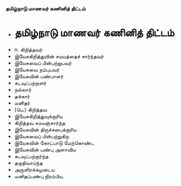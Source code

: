 **தமிழ்நாடு மாணவர் கணினித் திட்டம்**
- # தமிழ்நாடு மாணவர் கணினித் திட்டம்
- n. கிறித்தவர்
- இயேசுகிறித்துவின் சமயத்தைச் சார்ந்தவர்
- இயேசுவைப் பின்பற்றுபவர்
- இயேசுவை நம்புபவர்
- இயேசுவின் பண்பாளர்
- கடவுட்பற்றாளர்
- நல்லார்
- தக்கார்
- மனிதர்
- (பெ.) கிறித்தவ
- இயேசுகிறித்துவுக்குரிய
- கிறித்தவ சமயஞ்சார்ந்த
- இயேசுவின் திருச்சபைக்குரிய
- இயேசுவைப் பின்பற்றுகிற
- இயேசுவின் கோட்பாடு மேற்கொண்ட
- இயேசுவின் பண்பு அளாவிய
- கடவுட்பற்றார்ந்த
- தகுதிவாய்ந்த
- அருளிரக்கமுடைய
- மனிதப்பண்பு நிரம்பிய.

